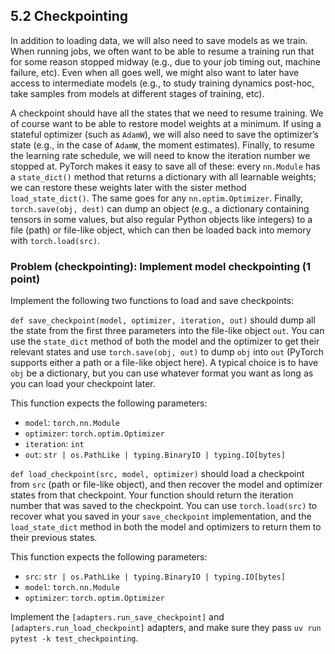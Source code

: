 ## 5.2 Checkpointing

In addition to loading data, we will also need to save models as we train. When running jobs, we often want to be able to resume a training run that for some reason stopped midway (e.g., due to your job timing out, machine failure, etc). Even when all goes well, we might also want to later have access to intermediate models (e.g., to study training dynamics post-hoc, take samples from models at different stages of training, etc).

A checkpoint should have all the states that we need to resume training. We of course want to be able to restore model weights at a minimum. If using a stateful optimizer (such as `AdamW`), we will also need to save the optimizer’s state (e.g., in the case of `AdamW`, the moment estimates). Finally, to resume the learning rate schedule, we will need to know the iteration number we stopped at. PyTorch makes it easy to save all of these: every `nn.Module` has a `state_dict()` method that returns a dictionary with all learnable weights; we can restore these weights later with the sister method `load_state_dict()`. The same goes for any `nn.optim.Optimizer`. Finally, `torch.save(obj, dest)` can dump an object (e.g., a dictionary containing tensors in some values, but also regular Python objects like integers) to a file (path) or file-like object, which can then be loaded back into memory with `torch.load(src)`.

### Problem (checkpointing): Implement model checkpointing (1 point)

Implement the following two functions to load and save checkpoints:

`def save_checkpoint(model, optimizer, iteration, out)` should dump all the state from the first three parameters into the file-like object `out`. You can use the `state_dict` method of both the model and the optimizer to get their relevant states and use `torch.save(obj, out)` to dump `obj` into `out` (PyTorch supports either a path or a file-like object here). A typical choice is to have `obj` be a dictionary, but you can use whatever format you want as long as you can load your checkpoint later.

This function expects the following parameters:

-   `model`: `torch.nn.Module`
-   `optimizer`: `torch.optim.Optimizer`
-   `iteration`: `int`
-   `out`: `str | os.PathLike | typing.BinaryIO | typing.IO[bytes]`

`def load_checkpoint(src, model, optimizer)` should load a checkpoint from `src` (path or file-like object), and then recover the model and optimizer states from that checkpoint. Your function should return the iteration number that was saved to the checkpoint. You can use `torch.load(src)` to recover what you saved in your `save_checkpoint` implementation, and the `load_state_dict` method in both the model and optimizers to return them to their previous states.

This function expects the following parameters:

-   `src`: `str | os.PathLike | typing.BinaryIO | typing.IO[bytes]`
-   `model`: `torch.nn.Module`
-   `optimizer`: `torch.optim.Optimizer`

Implement the `[adapters.run_save_checkpoint]` and `[adapters.run_load_checkpoint]` adapters, and make sure they pass `uv run pytest -k test_checkpointing`.
